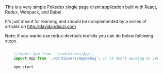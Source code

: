 This is a very simple Pokedex single page client application built with React, Redux, Webpack, and Babel.

It's just meant for learning and should be complemented by a series of articles on http://davidandsuzi.com

Note: if you wanto use redux-devtools toolkits you can do below following steps.

```javascript

	//import App from './containers/App';
	import App from './containers/AppDebug'; // it don't working on ie8
```

``` run app
    npm start
```
